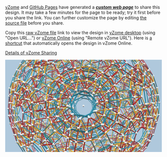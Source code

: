 
[vZome][vzome] and [GitHub Pages][pages] have generated a [***custom web page***][post] to share this design.
It may take a few minutes for the page to be ready; try it first before you share the link.
You can further customize the page by editing [the source file][source] before you share.

Copy this [raw vZome file][raw] link to view the design in
[vZome desktop][vzome] (using "Open URL...") or [vZome Online][online] (using "Remote vZome URL").
Here is [a shortcut][urlonline] that automatically opens the design in vZome Online.

[vzome]: https://www.vzome.com
[pages]: https://docs.github.com/en/pages
[online]: https://www.vzome.com/app

[Details of vZome Sharing](https://vzome.github.io/vzome/sharing.html#how-it-works)

![Image](<demo-for-lucas.png>)


[post]: <https://vorth.github.io/vzome-sharing/2021/11/29/demo-for-lucas-20-07-21.html>
[source]: <https://github.com/vorth/vzome-sharing/edit/main/_posts/2021-11-29-demo-for-lucas-20-07-21.md>
[urlonline]: <https://vzome.com/app?url=https://raw.githubusercontent.com/vorth/vzome-sharing/main/2021/11/29/20-07-21-demo-for-lucas/demo-for-lucas.vZome>
[raw]: <https://raw.githubusercontent.com/vorth/vzome-sharing/main/2021/11/29/20-07-21-demo-for-lucas/demo-for-lucas.vZome>

